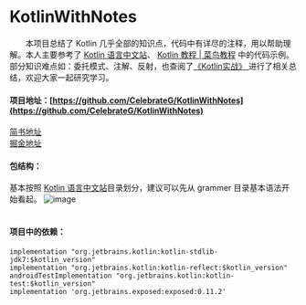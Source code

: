 # KotlinWithNotes
&emsp;&emsp;本项目总结了 Kotlin 几乎全部的知识点，代码中有详尽的注释，用以帮助理解。本人主要参考了 [Kotlin 语言中文站](http://www.kotlincn.net/docs/reference/)、
[Kotlin 教程 | 菜鸟教程](http://www.runoob.com/kotlin/kotlin-tutorial.html) 中的代码示例。部分知识难点如：委托模式、注解、反射，也查阅了[《Kotlin实战》
](https://book.douban.com/subject/27093660/)
进行了相关总结，欢迎大家一起研究学习。      

#### 项目地址：[https://github.com/CelebrateG/KotlinWithNotes](https://github.com/CelebrateG/KotlinWithNotes)
[简书地址](https://www.jianshu.com/p/6ee087101436)    
[掘金地址](https://juejin.im/post/5bf7c4e46fb9a049a62c3980)
#### 包结构：    
基本按照 [Kotlin 语言中文站](http://www.kotlincn.net/docs/reference/)目录划分，建议可以先从 grammer 目录基本语法开始看起。
![image](https://note.youdao.com/yws/public/resource/81a06b7037788be3ab2c09c8d40c6e92/xmlnote/558BFDFC743143E4A65814ED2E4A7934/5987)      
&emsp;&emsp;

#### 项目中的依赖：

```
implementation "org.jetbrains.kotlin:kotlin-stdlib-jdk7:$kotlin_version"
implementation "org.jetbrains.kotlin:kotlin-reflect:$kotlin_version"
androidTestImplementation "org.jetbrains.kotlin:kotlin-test:$kotlin_version"
implementation 'org.jetbrains.exposed:exposed:0.11.2'
```

